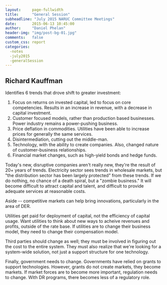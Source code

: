 ```yaml
---
layout:     page-fullwidth
title:      "General Session"
subheadline: "July 2015 NARUC Committee Meetings"
date:       2015-06-13 10:45:00
author:     "Daniel Phelan"
header-img: "img/post-bg-01.jpg"
comments:   false
custom_css: report
categories:
  -notes
  -july2015
  -generalSession
---
```

## Richard Kauffman ##

Identifies 6 trends that drove shift to greater investment:

1. Focus on returns on invested capital, led to focus on core competencies. Results in an increase in revenue, with a decrease in capital investment.
2. Customer focused models, rather than production based businesses. Power industry remains a power-pushing business.
3. Price deflation in commodities. Utilities have been able to increase prices for generally the same services.
4. Disintermediation, cutting out the middle-man.
5. Technology, with the ability to create companies. Also, changed nature of customer-business relationships.
6. Financial market changes, such as high-yield bonds and hedge funds.

Today's new, disruptive companies aren't really new, they're the result of 20+ years of trends. Electricity sector sees trends in wholesale markets, but "the distribution sector has been largely protected" from these trends. If we do nothing, no chance of a death spiral, but a "zombie business." It will become difficult to attract capital and talent, and difficult to provide adequate services at reasonable costs.

Aside -- competitive markets can help bring innovations, particularly in the area of DER.

Utilities get paid for deployment of capital, not the efficiency of capital usage. Want utilities to think about new ways to acheive revenues and profits, outside of the rate base. If utilities are to change their business model, they need to change their compensation model.

Third parties should change as well; they must be involved in figuring out the cost to the entire system. They must also realize that we're looking for a system-wide solution, not just a support structure for one technology.

Finally, government needs to change. Governments have relied on grants to support technologies. However, grants do not create markets, they become markets. If market forces are to become more important, regulation needs to change. With DR programs, there becomes less of a regulatory role.

